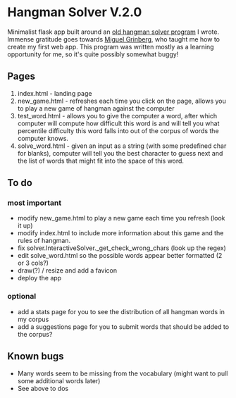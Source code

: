 # Hangman Solver V.2.0

Minimalist flask app built around an [old hangman solver program](url-to-my-old-repo) I wrote. Immense gratitude goes towards [Miguel Grinberg](url-to-flask-tutorial), who taught me how to create my first web app. This program was written mostly as a learning opportunity for me, so it's quite possibly somewhat buggy!

## Pages

1. index.html - landing page
2. new_game.html - refreshes each time you click on the page, allows you to play a new game of hangman against the computer
3. test_word.html - allows you to give the computer a word, after which computer will compute how difficult this word is and will tell you what percentile difficulty this word falls into out of the corpus of words the computer knows.
4. solve_word.html - given an input as a string (with some predefined char for blanks), computer will tell you the best character to guess next and the list of words that might fit into the space of this word.

## To do

### most important
* modify new_game.html to play a new game each time you refresh (look it up)
* modify index.html to include more information about this game and the rules of hangman.
* fix solver.InteractiveSolver._get_check_wrong_chars (look up the regex)
* edit solve_word.html so the possible words appear better formatted (2 or 3 cols?)
* draw(?) / resize and add a favicon
* deploy the app

### optional
* add a stats page for you to see the distribution of all hangman words in my corpus
* add a suggestions page for you to submit words that should be added to the corpus?

## Known bugs

* Many words seem to be missing from the vocabulary (might want to pull some additional words later)
* See above to dos